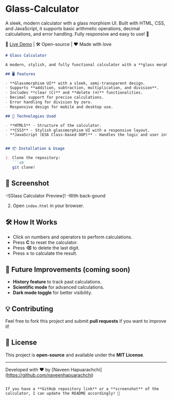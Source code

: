 # Glass-Calculator
A sleek, modern calculator with a glass morphism UI. Built with HTML, CSS, and JavaScript, it supports basic arithmetic operations, decimal calculations, and error handling. Fully responsive and easy to use! 🚀

🔗 [Live Demo](https://glass-calculator-ecru.vercel.app/) | 🛠 Open-source | ❤️ Made with love

```md
# Glass Calculator

A modern, stylish, and fully functional calculator with a **glass morphism** UI. Built using **HTML, CSS, and JavaScript**, this calculator provides a smooth and interactive experience for basic arithmetic operations.

## 🖥️ Features

- **Glassmorphism UI** with a sleek, semi-transparent design.
- Supports **addition, subtraction, multiplication, and division**.
- Includes **clear (C)** and **delete (⌫)** functionalities.
- Decimal support for precise calculations.
- Error handling for division by zero.
- Responsive design for mobile and desktop use.

## 🚀 Technologies Used

- **HTML5** - Structure of the calculator.
- **CSS3** - Stylish glassmorphism UI with a responsive layout.
- **JavaScript (ES6 Class-based OOP)** - Handles the logic and user interactions.


## 📦 Installation & Usage

1. Clone the repository:
   ```sh
   git clone!

   ```

## 📸 Screenshot

-![Glass Calculator Preview]!
[](https://github.com/user-attachments/assets/007ba1e8-7644-4dca-88b4-f3faa47ab7cf)
-With back-gound
[](https://github.com/user-attachments/assets/46cbbef4-d17f-4d7a-9a87-1819479c4b8c)

2. Open `index.html` in your browser.

## 🛠️ How It Works

- Click on numbers and operators to perform calculations.
- Press **C** to reset the calculator.
- Press **⌫** to delete the last digit.
- Press **=** to calculate the result.

## 📌 Future Improvements (coming soon)

- **History feature** to track past calculations.
- **Scientific mode** for advanced calculations.
- **Dark mode toggle** for better visibility.

## 💡 Contributing

Feel free to fork this project and submit **pull requests** if you want to improve it!

## 📜 License

This project is **open-source** and available under the **MIT License**.

---
Developed with ❤️ by [Naveen Hapuarachchi] (https://github.com/naveenhapuarachchi)
```

If you have a **GitHub repository link** or a **screenshot** of the calculator, I can update the README accordingly! 🚀  
